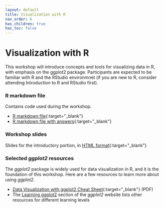 ```yaml
---
layout: default
title: Visualization with R
nav_order: 6
has_children: true
has_toc: false
---
```


# Visualization with R

This workshop will introduce concepts and tools for visualizing data in R, with emphasis on the ggplot2 package. Participants are expected to be familiar with R and the RStudio environmnet (if you are new to R, consider attending Introduction to R and RStudio first). 

### R markdown file
Contains code used during the workshop.
- [R markdown file](r-viz.Rmd){:target="_blank"}
- [R markdown file with answers](r-viz-with-answers.Rmd){:target="_blank"}

### Workshop slides
Slides for the introductory portion, in [HTML format](../slides/r-viz.html){:target="_blank"}

### Selected _ggplot2_ resources
The _ggplot2_ package is widely used for data visualization in R, and it is the foundation of this workshop. Here are a few resources to learn more about using _ggplot2_.

- [Data Visualization with ggplot2 Cheat Sheet](https://www.maths.usyd.edu.au/u/UG/SM/STAT3022/r/current/Misc/data-visualization-2.1.pdf){:target="_blank"} (PDF)
- The [Learning ggplot2](https://ggplot2.tidyverse.org/#learning-ggplot2) section of the _ggplot2_ website lists other resources for different learning levels

